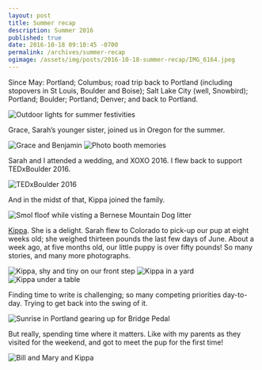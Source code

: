 ```yaml
---
layout: post
title: Summer recap
description: Summer 2016
published: true
date: 2016-10-18 09:10:45 -0700
permalink: /archives/summer-recap
ogimage: /assets/img/posts/2016-10-18-summer-recap/IMG_6164.jpeg
---
```

Since May: Portland; Columbus; road trip back to Portland (including stopovers in St Louis, Boulder and Boise); Salt Lake City (well, Snowbird); Portland; Boulder; Portland; Denver; and back to Portland.

![Outdoor lights for summer festivities][2]

Grace, Sarah’s younger sister, joined us in Oregon for the summer.

![Grace and Benjamin][3]
![Photo booth memories][4]

Sarah and I attended a wedding, and XOXO 2016. I flew back to support TEDxBoulder 2016.

![TEDxBoulder 2016][5]

And in the midst of that, Kippa joined the family.

![Smol floof while visting a Bernese Mountain Dog litter][6]

[Kippa][1]. She is a delight. Sarah flew to Colorado to pick-up our pup at eight weeks old; she weighed thirteen pounds the last few days of June. About a week ago, at five months old, our little puppy is over fifty pounds! So many stories, and many more photographs.

![Kippa, shy and tiny on our front step][7]
![Kippa in a yard][8]
![Kippa under a table][9]

Finding time to write is challenging; so many competing priorities day-to-day. Trying to get back into the swing of it.

![Sunrise in Portland gearing up for Bridge Pedal][10]

But really, spending time where it matters. Like with my parents as they visited for the weekend, and got to meet the pup for the first time!

![Bill and Mary and Kippa][11]

[1]: https://instagram.com/kippapup
[2]: /assets/img/posts/2016-10-18-summer-recap/IMG_4566.jpeg
[3]: /assets/img/posts/2016-10-18-summer-recap/IMG_4967.jpeg
[4]: /assets/img/posts/2016-10-18-summer-recap/IMG_5117.jpeg
[5]: /assets/img/posts/2016-10-18-summer-recap/IMG_9362.jpeg
[6]: /assets/img/posts/2016-10-18-summer-recap/IMG_4925.jpeg
[7]: /assets/img/posts/2016-10-18-summer-recap/IMG_5434.jpeg
[8]: /assets/img/posts/2016-10-18-summer-recap/IMG_6164.jpeg
[9]: /assets/img/posts/2016-10-18-summer-recap/IMG_7026.jpeg
[10]: /assets/img/posts/2016-10-18-summer-recap/IMG_8101.jpeg
[11]: /assets/img/posts/2016-10-18-summer-recap/IMG_0680.jpeg
